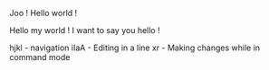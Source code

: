 







Joo ! Hello world !


<div>Hello my world ! I want to say you hello !</div>

hjkl - navigation
iIaA - Editing in a line
xr - Making changes while in command mode